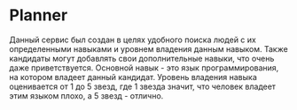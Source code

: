 # Planner
Данный сервис был создан в целях удобного поиска людей с их определенными навыками и уровнем владения данным навыком. Также кандидаты могут добавлять свои дополнительные навыки, что очень даже приветствуется. Основной навык - это язык программирования, на котором владеет данный кандидат. Уровень владения навыка оценивается от 1 до 5 звезд, где 1 звезда значит, что человек владеет этим языком плохо, а 5 звезд - отлично. 

